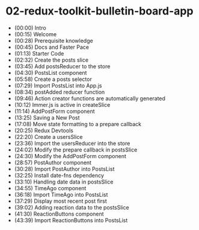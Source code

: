 # 02-redux-toolkit-bulletin-board-app

- (00:00) Intro
- (00:15) Welcome
- (00:28) Prerequisite knowledge
- (00:45) Docs and Faster Pace
- (01:13) Starter Code
- (02:32) Create the posts slice
- (03:45) Add postsReducer to the store
- (04:30) PostsList component
- (05:58) Create a posts selector
- (07:29) Import PostsList into App.js
- (08:34) postAdded reducer function
- (09:46) Action creator functions are automatically generated
- (10:12) Immer.js is active in createSlice
- (11:14) AddPostForm component
- (13:25) Saving a New Post
- (17:08) Move state formatting to a prepare callback
- (20:25) Redux Devtools
- (22:20) Create a usersSlice
- (23:36) Import the usersReducer into the store
- (24:02) Modify the prepare callback in postsSlice
- (24:30) Modify the AddPostForm component
- (28:57) PostAuthor component
- (30:28) Import PostAuthor into PostsList
- (32:25) Install date-fns dependency
- (33:10) Handling date data in postsSlice
- (34:55) TimeAgo component
- (36:18) Import TimeAgo into PostsList
- (37:29) Display most recent post first
- (39:02) Adding reaction data to the postsSlice
- (41:30) ReactionButtons component
- (43:39) Import ReactionButtons into PostsList
